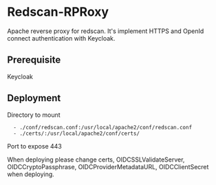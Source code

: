 # Redscan-RPRoxy
Apache reverse proxy for redscan.
It's implement HTTPS and OpenId connect authentication with Keycloak.

## Prerequisite
Keycloak

## Deployment
Directory to mount

      - ./conf/redscan.conf:/usr/local/apache2/conf/redscan.conf
      - ./certs/:/usr/local/apache2/conf/certs/


Port to expose 443

When deploying please change certs, OIDCSSLValidateServer, OIDCCryptoPassphrase, OIDCProviderMetadataURL, OIDCClientSecret when deploying.